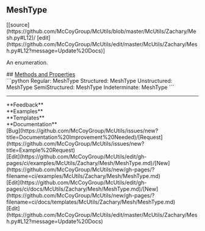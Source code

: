 ## <a id="McUtils.McUtils.Zachary.Mesh.MeshType">MeshType</a> 

<div class="docs-source-link" markdown="1">
[[source](https://github.com/McCoyGroup/McUtils/blob/master/McUtils/Zachary/Mesh.py#L12)/
[edit](https://github.com/McCoyGroup/McUtils/edit/master/McUtils/Zachary/Mesh.py#L12?message=Update%20Docs)]
</div>

An enumeration.







<div class="collapsible-section">
 <div class="collapsible-section collapsible-section-header" markdown="1">
## <a class="collapse-link" data-toggle="collapse" href="#methods" markdown="1"> Methods and Properties</a> <a class="float-right" data-toggle="collapse" href="#methods"><i class="fa fa-chevron-down"></i></a>
 </div>
 <div class="collapsible-section collapsible-section-body collapse show" id="methods" markdown="1">
 ```python
Regular: MeshType
Structured: MeshType
Unstructured: MeshType
SemiStructured: MeshType
Indeterminate: MeshType
```

 </div>
</div>












---


<div markdown="1" class="text-secondary">
<div class="container">
  <div class="row">
   <div class="col" markdown="1">
**Feedback**   
</div>
   <div class="col" markdown="1">
**Examples**   
</div>
   <div class="col" markdown="1">
**Templates**   
</div>
   <div class="col" markdown="1">
**Documentation**   
</div>
   <div class="col" markdown="1">
   
</div>
   <div class="col" markdown="1">
   
</div>
   <div class="col" markdown="1">
   
</div>
</div>
  <div class="row">
   <div class="col" markdown="1">
[Bug](https://github.com/McCoyGroup/McUtils/issues/new?title=Documentation%20Improvement%20Needed)/[Request](https://github.com/McCoyGroup/McUtils/issues/new?title=Example%20Request)   
</div>
   <div class="col" markdown="1">
[Edit](https://github.com/McCoyGroup/McUtils/edit/gh-pages/ci/examples/McUtils/Zachary/Mesh/MeshType.md)/[New](https://github.com/McCoyGroup/McUtils/new/gh-pages/?filename=ci/examples/McUtils/Zachary/Mesh/MeshType.md)   
</div>
   <div class="col" markdown="1">
[Edit](https://github.com/McCoyGroup/McUtils/edit/gh-pages/ci/docs/McUtils/Zachary/Mesh/MeshType.md)/[New](https://github.com/McCoyGroup/McUtils/new/gh-pages/?filename=ci/docs/templates/McUtils/Zachary/Mesh/MeshType.md)   
</div>
   <div class="col" markdown="1">
[Edit](https://github.com/McCoyGroup/McUtils/edit/master/McUtils/Zachary/Mesh.py#L12?message=Update%20Docs)   
</div>
   <div class="col" markdown="1">
   
</div>
   <div class="col" markdown="1">
   
</div>
   <div class="col" markdown="1">
   
</div>
</div>
</div>
</div>